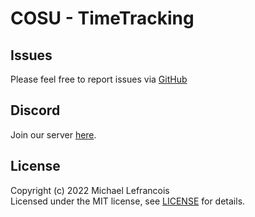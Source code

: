 # COSU -  TimeTracking

## Issues
Please feel free to report issues via [GitHub](https://github.com/cosu-io/timetracking/issues)

## Discord
Join our server [here](https://discord.gg/ZDRk3YG4kY).

## License
Copyright (c) 2022 Michael Lefrancois  
Licensed under the MIT license, see [LICENSE](LICENSE.md) for details.
